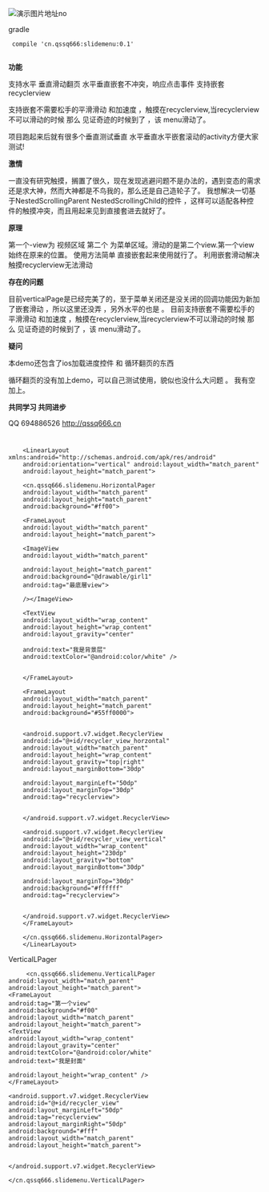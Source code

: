 

![演示图片地址no](https://github.com/qssq/slidemenu/blob/master/Pictures/1.gif)

gradle
```
 compile 'cn.qssq666:slidemenu:0.1'


```
**功能**

支持水平 垂直滑动翻页 
水平垂直嵌套不冲突，响应点击事件 支持嵌套recyclerview


支持嵌套不需要松手的平滑滑动 和加速度  ，触摸在recyclerview,当recyclerview不可以滑动的时候 那么 见证奇迹的时候到了 ，该 menu滑动了。

项目跑起来后就有很多个垂直测试垂直 水平垂直水平嵌套滚动的activity方便大家测试!


**激情**

一直没有研究触摸，搁置了很久，现在发现逃避问题不是办法的，遇到变态的需求还是求大神，然而大神都是不鸟我的，那么还是自己造轮子了。
我想解决一切基于NestedScrollingParent NestedScrollingChild的控件 ，这样可以适配各种控件的触摸冲突，而且用起来见到直接套进去就好了。

**原理**

第一个-view为 视频区域 第二个 为菜单区域。滑动的是第二个view.第一个view始终在原来的位置。
使用方法简单 直接嵌套起来使用就行了。
利用嵌套滑动解决 触摸recyclerview无法滑动


**存在的问题**

目前verticalPage是已经完美了的，至于菜单关闭还是没关闭的回调功能因为新加了嵌套滑动 ，所以这里还没弄 ，另外水平的也是 。
目前支持嵌套不需要松手的平滑滑动 和加速度  ，触摸在recyclerview,当recyclerview不可以滑动的时候 那么 见证奇迹的时候到了 ，该 menu滑动了。


**疑问**


本demo还包含了ios加载进度控件 和 循环翻页的东西  

循环翻页的没有加上demo，可以自己测试使用，貌似也没什么大问题 。
我有空加上。


**共同学习 共同进步**

QQ 694886526 http://qssq666.cn
#



		 
		<LinearLayout xmlns:android="http://schemas.android.com/apk/res/android"
		android:orientation="vertical" android:layout_width="match_parent"
		android:layout_height="match_parent">
		
		<cn.qssq666.slidemenu.HorizontalPager
		android:layout_width="match_parent"
		android:layout_height="match_parent"
		android:background="#ff00">
		
		<FrameLayout
		android:layout_width="match_parent"
		android:layout_height="match_parent">
		
		<ImageView
		android:layout_width="match_parent"
		
		android:layout_height="match_parent"
		android:background="@drawable/girl1"
		android:tag="最底層view">
		
		/></ImageView>
		
		<TextView
		android:layout_width="wrap_content"
		android:layout_height="wrap_content"
		android:layout_gravity="center"
		
		android:text="我是背景层"
		android:textColor="@android:color/white" />
		
		
		</FrameLayout>
		
		<FrameLayout
		android:layout_width="match_parent"
		android:layout_height="match_parent"
		android:background="#55ff0000">
		
		
		<android.support.v7.widget.RecyclerView
		android:id="@+id/recycler_view_horzontal"
		android:layout_width="match_parent"
		android:layout_height="wrap_content"
		android:layout_gravity="top|right"
		android:layout_marginBottom="30dp"
		
		android:layout_marginLeft="50dp"
		android:layout_marginTop="30dp"
		android:tag="recyclerview">
		
		
		</android.support.v7.widget.RecyclerView>
		
		<android.support.v7.widget.RecyclerView
		android:id="@+id/recycler_view_vertical"
		android:layout_width="wrap_content"
		android:layout_height="230dp"
		android:layout_gravity="bottom"
		android:layout_marginBottom="30dp"
		
		android:layout_marginTop="30dp"
		android:background="#ffffff"
		android:tag="recyclerview">
		
		
		</android.support.v7.widget.RecyclerView>
		</FrameLayout>
		
		</cn.qssq666.slidemenu.HorizontalPager>
		</LinearLayout>



VerticalLPager


		 <cn.qssq666.slidemenu.VerticalLPager
	android:layout_width="match_parent"
	android:layout_height="match_parent">
	<FrameLayout
	android:tag="第一个view"
	android:background="#f00"
	android:layout_width="match_parent"
	android:layout_height="match_parent">
	<TextView
	android:layout_width="wrap_content"
	android:layout_gravity="center"
	android:textColor="@android:color/white"
	android:text="我是封面"
	
	android:layout_height="wrap_content" />
	</FrameLayout>
	
	<android.support.v7.widget.RecyclerView
	android:id="@+id/recycler_view"
	android:layout_marginLeft="50dp"
	android:tag="recyclerview"
	android:layout_marginRight="50dp"
	android:background="#fff"
	android:layout_width="match_parent"
	android:layout_height="match_parent">
	
	
	</android.support.v7.widget.RecyclerView>
	
	</cn.qssq666.slidemenu.VerticalLPager>
	  

